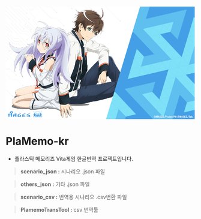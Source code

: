 ![img](./bg0.png)
# PlaMemo-kr
- 플라스틱 메모리즈 Vita게임 한글번역 프로젝트입니다. 

> **scenario_json :**  시나리오 .json 파일

> **others_json :** 기타 .json 파일

> **scenario_csv :** 번역용 시나리오 .csv변환 파일

> **PlamemoTransTool :** csv 번역툴

